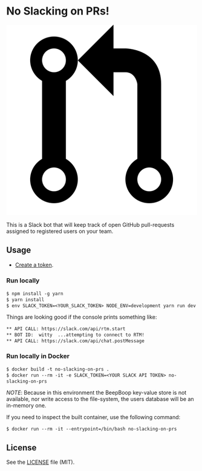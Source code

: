 # No Slacking on PRs!

![](resources/avatar.png)

This is a Slack bot that will keep track of open GitHub pull-requests assigned to registered users on your team.

## Usage

* [Create a token](/docs/slack_token.md).

### Run locally

    $ npm install -g yarn
    $ yarn install
    $ env SLACK_TOKEN=<YOUR_SLACK_TOKEN> NODE_ENV=development yarn run dev

Things are looking good if the console prints something like:

    ** API CALL: https://slack.com/api/rtm.start
    ** BOT ID:  witty  ...attempting to connect to RTM!
    ** API CALL: https://slack.com/api/chat.postMessage

### Run locally in Docker

    $ docker build -t no-slacking-on-prs .
    $ docker run --rm -it -e SLACK_TOKEN=<YOUR SLACK API TOKEN> no-slacking-on-prs

_NOTE_: Because in this environment the BeepBoop key-value store is not available, nor write access to the file-system,
the users database will be an in-memory one.

If you need to inspect the built container, use the following command:

    $ docker run --rm -it --entrypoint=/bin/bash no-slacking-on-prs

## License

See the [LICENSE](LICENSE) file (MIT).

